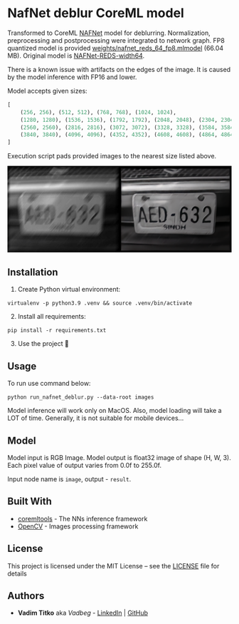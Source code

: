 # NafNet deblur CoreML model

Transformed to CoreML [NAFNet](https://github.com/megvii-research/NAFNet) model for deblurring.
Normalization, preprocessing and postprocessing were integrated to network graph. FP8 quantized model is provided
[weights/nafnet_reds_64_fp8.mlmodel](weights%2Fnafnet_reds_64_fp8.mlmodel) (66.04 MB).
Original model is [NAFNet-REDS-width64](https://github.com/megvii-research/NAFNet#results-and-pre-trained-models).

There is a known issue with artifacts on the edges of the image. It is caused by the model inference with FP16 and lower.

Model accepts given sizes:
```python
[
    (256, 256), (512, 512), (768, 768), (1024, 1024),
    (1280, 1280), (1536, 1536), (1792, 1792), (2048, 2048), (2304, 2304),
    (2560, 2560), (2816, 2816), (3072, 3072), (3328, 3328), (3584, 3584),
    (3840, 3840), (4096, 4096), (4352, 4352), (4608, 4608), (4864, 4864)
]
```

Execution script pads provided images to the nearest size listed above.

![result](results/res.png)

## Installation

1. Create Python virtual environment:
```shell
virtualenv -p python3.9 .venv && source .venv/bin/activate
```

2. Install all requirements:
```shell
pip install -r requirements.txt
```
3. Use the project :tada:

## Usage

To run use command below:
```shell
python run_nafnet_deblur.py --data-root images
```

Model inference will work only on MacOS. Also, model loading will take a LOT of time.
Generally, it is not suitable for mobile devices...

## Model

Model input is RGB Image. Model output is float32
image of shape (H, W, 3). Each pixel value of output varies from 0.0f to 255.0f.

Input node name is `image`, output - `result`.

## Built With

* [coremltools](https://github.com/apple/coremltools) - The NNs inference framework
* [OpenCV](https://opencv.org/) - Images processing framework


## License

This project is licensed under the MIT License – see the [LICENSE](LICENSE) file for details

## Authors

* **Vadim Titko** aka *Vadbeg* -
[LinkedIn](https://www.linkedin.com/in/vadtitko/) |
[GitHub](https://github.com/Vadbeg)
